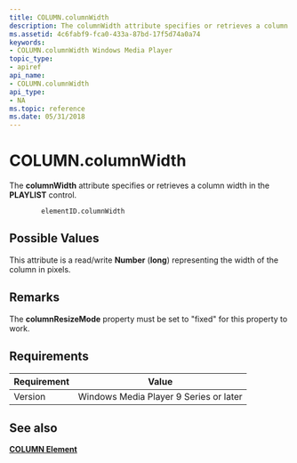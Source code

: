```yaml
---
title: COLUMN.columnWidth
description: The columnWidth attribute specifies or retrieves a column width in the PLAYLIST control.
ms.assetid: 4c6fabf9-fca0-433a-87bd-17f5d74a0a74
keywords:
- COLUMN.columnWidth Windows Media Player
topic_type:
- apiref
api_name:
- COLUMN.columnWidth
api_type:
- NA
ms.topic: reference
ms.date: 05/31/2018
---
```


# COLUMN.columnWidth

The **columnWidth** attribute specifies or retrieves a column width in the **PLAYLIST** control.

``` syntax
        elementID.columnWidth
```

## Possible Values

This attribute is a read/write **Number** (**long**) representing the width of the column in pixels.

## Remarks

The **columnResizeMode** property must be set to "fixed" for this property to work.

## Requirements



| Requirement | Value |
|--------------------|---------------------------------------------------|
| Version<br/> | Windows Media Player 9 Series or later<br/> |



## See also

<dl> <dt>

[**COLUMN Element**](column-element.md)
</dt> </dl>

 

 





